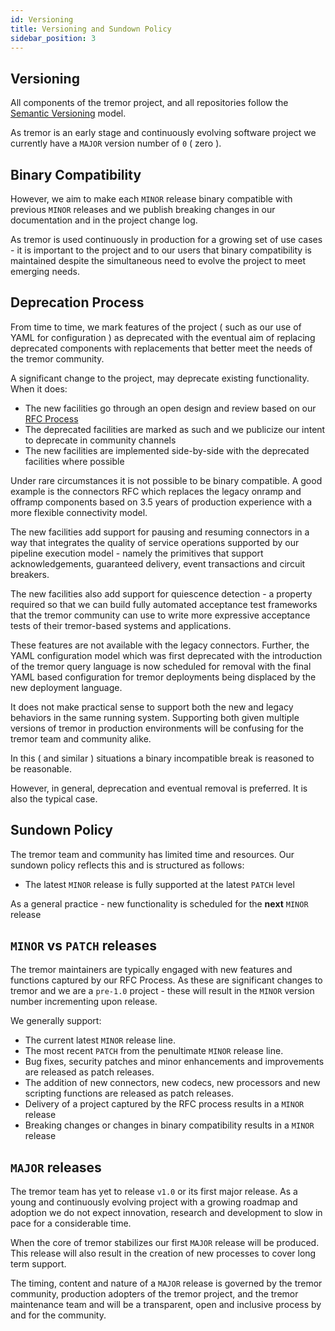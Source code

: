 ```yaml
---
id: Versioning
title: Versioning and Sundown Policy
sidebar_position: 3
---
```


## Versioning

All components of the tremor project, and all repositories follow the
[Semantic Versioning](https://semver.org/) model.

As tremor is an early stage and continuously evolving software project
we currently have a `MAJOR` version number of `0` ( zero ).

## Binary Compatibility

However, we aim to make each `MINOR` release binary compatible with
previous `MINOR` releases and we publish breaking changes in our
documentation and in the project change log.

As tremor is used continuously in production for a growing set of use
cases - it is important to the project and to our users that binary
compatibility is maintained despite the simultaneous need to evolve
the project to meet emerging needs.

## Deprecation Process

From time to time, we mark features of the project ( such as our use of YAML
for configuration ) as deprecated with the eventual aim of replacing deprecated
components with replacements that better meet the needs of the tremor community.

A significant change to the project, may deprecate existing functionality. When it
does:
* The new facilities go through an open design and review based on our [RFC Process](https://www.tremor.rs/rfc/index)
* The deprecated facilities are marked as such and we publicize our intent to deprecate in community channels
* The new facilities are implemented side-by-side with the deprecated facilities where possible

Under rare circumstances it is not possible to be binary compatible. A good example is the connectors
RFC which replaces the legacy onramp and offramp components based on 3.5 years of production experience
with a more flexible connectivity model.

The new facilities add support for pausing and resuming connectors in a way that integrates the quality of
service operations supported by our pipeline execution model - namely the primitives that support acknowledgements, guaranteed delivery, event transactions and circuit breakers.

The new facilities also add support for quiescence detection - a property required so that we can build fully
automated acceptance test frameworks that the tremor community can use to write more expressive acceptance
tests of their tremor-based systems and applications.

These features are not available with the legacy connectors. Further, the YAML configuration model which was
first deprecated with the introduction of the tremor query language is now scheduled for removal with the
final YAML based configuration for tremor deployments being displaced by the new deployment language.

It does not make practical sense to support both the new and legacy behaviors in the same running system.
Supporting both given multiple versions of tremor in production environments will be confusing for the
tremor team and community alike.

In this ( and similar ) situations a binary incompatible break is reasoned to be reasonable.

However, in general, deprecation and eventual removal is preferred. It is also the typical case.

## Sundown Policy

The tremor team and community has limited time and resources. Our sundown policy reflects this and is structured as follows:

* The latest `MINOR` release is fully supported at the latest `PATCH` level

As a general practice - new functionality is scheduled for the **next** `MINOR` release


## `MINOR` vs `PATCH` releases

The tremor maintainers are typically engaged with new features and functions captured by our RFC Process.
As these are significant changes to tremor and we are a `pre-1.0` project - these will result in the `MINOR`
version number incrementing upon release.

We generally support:
* The current latest `MINOR` release line.
* The most recent `PATCH` from the penultimate `MINOR` release line.
* Bug fixes, security patches and minor enhancements and improvements are released as patch releases.
* The addition of new connectors, new codecs, new processors and new scripting functions are released as patch releases.
* Delivery of a project captured by the RFC process results in a `MINOR` release
* Breaking changes or changes in binary compatibility results in a `MINOR` release

## `MAJOR` releases

The tremor team has yet to release `v1.0` or its first major release. As a young and continuously
evolving project with a growing roadmap and adoption we do not expect innovation, research and
development to slow in pace for a considerable time.

When the core of tremor stabilizes our first `MAJOR` release will be produced. This
release will also result in the creation of new processes to cover long term support.

The timing, content and nature of a `MAJOR` release is governed by the tremor community,
production adopters of the tremor project, and the tremor maintenance team and will be
a transparent, open and inclusive process by and for the community.


